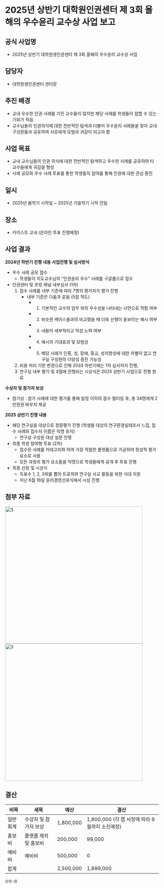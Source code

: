 

  
2025년 상반기 대학원인권센터 제 3회 올해의 우수윤리 교수상 사업 보고
===

## 공식 사업명
- 2025년 상반기 대학원생인권센터 제 3회 올해의 우수윤리 교수상 사업

## 담당자
- 대학원생인권센터 센터장

## 추진 배경
- 교내 우수한 인권 사례를 가진 교수들이 많지만 해당 사례를 학생들이 접할 수 있는 기회가 적음
- 교수님들의 인권의식에 대한 전반적인 탐색과 더불어 우수윤리 사례들을 찾아 교내구성원들과 공유하여 서로에게 모범과 귀감이 되고자 함

## 사업 목표
- 교내 교수님들의 인권 의식에 대한 전반적인 탐색하고 우수한 사례를 공유하여 타 교수들에게 귀감을 형성
- 사례 공모와 우수 사례 투표를 통한 학생들의 참여를 통해 인권에 대한 관심 증진

## 일시
- 2025년 봄학기 시작일 ~ 2025년 가을학기 시작 전일

## 장소
- 카이스트 교내 (온라인 투표 진행예정)

## 사업 결과
**2024년 하반기 진행 내용**
**사업진행 및 심사방식**
 - 우수 사례 공모 접수 
    - 학생들이 지도교수님의 “인권윤리 우수" 사례를 구글폼으로 접수
 - 인권센터 및 초빙 패널 내부심사 (1차)
	1. 접수 사례를 내부 기준에 따라 7명의 평가자가 평가 진행
	    - 내부 기준은 다음과 같음 (5점 척도)
		    - 1) 기본적인 교수의 업무 외의 우수성을 나타내는 사연으로 적합 여부
		    - 2) 비슷한 케이스들과의 비교했을 때 더욱 선행이 돋보이는 예시 여부
		    - 3) 내용이 세부적이고 작성 노력 여부
		    - 4) 예시의 기대효과 및 모범성
		    - 5) 해당 사례가 인종, 성, 장애, 종교, 성지향성에 대한 차별이 없고 연구실 구성원의 다양성 증진 가능성
	2. 비용 처리 기한 변경으로 인해 2024 하반기에는 1차 심사까지 진행, 
	3. 연구실 내부 평가 및 4월에 진행되는 시상식은 2025 상반기 사업으로 진행 완료

**수상자 및 참가자 보상**
- 참가상 : 참가 사례에 대한 평가를 통해 일정 이하의 점수 필터링 후, 총 34명에게 2만원권 바우처 제공 

**2025  상반기 진행 내용**
 - 해당 연구실을 대상으로 정량평가 진행 (학생들 대상의 연구환경실태조사 느낌, 접수 사례와 접수자 이름은 익명 유지) 
    - 연구실 구성원 대상 설문 진행 
 - 최종 학생 참여형 투표 (2차)
    - 접수된 사례를 카테고리화 하여 가장 적절한 플렛폼으로 가공하여 정성적 평가 요소로 사용
    - 모든 과정의 평가 요소들을 익명으로 학생들에게 공개 후 투표 진행 
- 최종 선정 및 시상식
    - 득표수 1, 2, 3위를 뽑아 트로피와 연구실 사교 활동을 위한 식대 지원
    - 지난 6월 16일 윤리경영선포식에서 시상 진행

## 첨부 자료
<img src="우수윤리교수상 첨부1.jpg" width="450px" title="3"/> 
<img src="우수윤리교수상 첨부2.jpg" width="450px" title="3"/> 

## 결산

|	비목		|			세목			|		예산		|		결산		|
|---|---|---|---|
|	일반회계	|	수상자 및 참가자 보상	|	1,800,000	|	1,800,000 (각 랩 사정에 따라 9월까지 소진예정)	|
|	홍보비	|	플랫폼 제작 및 홍보비	|	200,000	|	99,000		|
|	예비비	|	예비비				|	500,000		|	0			|  
|	합계		|						|	2,500,000	|	1,899,000	|

	단위:원
